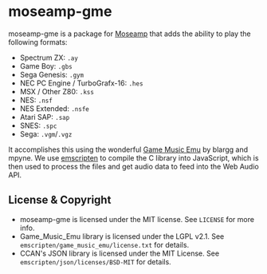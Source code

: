 # moseamp-gme
moseamp-gme is a package for [Moseamp][] that adds the ability to play the
following formats:

- Spectrum ZX: `.ay`
- Game Boy: `.gbs`
- Sega Genesis: `.gym`
- NEC PC Engine / TurboGrafx-16: `.hes`
- MSX / Other Z80: `.kss`
- NES: `.nsf`
- NES Extended: `.nsfe`
- Atari SAP: `.sap`
- SNES: `.spc`
- Sega: `.vgm`/`.vgz`

It accomplishes this using the wonderful [Game Music Emu][] by blargg and mpyne.
We use [emscripten][] to compile the C library into JavaScript, which is then
used to process the files and get audio data to feed into the Web Audio API.

[Moseamp]: https://github.com/osmose/moseamp
[Game Music Emu]: https://bitbucket.org/mpyne/game-music-emu
[emscripten]: http://emscripten.org


## License & Copyright
- moseamp-gme is licensed under the  MIT license. See `LICENSE` for more info.
- Game_Music_Emu library is licensed under the LGPL v2.1. See
  `emscripten/game_music_emu/license.txt` for details.
- CCAN's JSON library is licensed under the MIT License. See
  `emscripten/json/licenses/BSD-MIT` for details.
